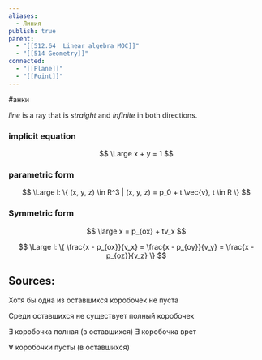 ```yaml
---
aliases:
  - Линия
publish: true
parent:
  - "[[512.64  Linear algebra MOC]]"
  - "[[514 Geometry]]"
connected:
  - "[[Plane]]"
  - "[[Point]]"
---
```

#анки

_line_ is a ray that is _straight_ and _infinite_ in both directions.

### implicit equation
$$
\Large x + y = 1
$$
### parametric form
$$
\Large l: \{ (x, y, z) \in R^3 | (x, y, z) = p_0 + t \vec{v}, t \in R \}
$$
### Symmetric form
$$
\large  x = p_{ox} + tv_x
$$

$$
\Large l: \{ \frac{x - p_{ox}}{v_x} = \frac{x - p_{oy}}{v_y} = \frac{x - p_{oz}}{v_z} \}
$$



**Sources:**
- 

Хотя бы одна из оставшихся коробочек не пуста


Среди оставшихся не существует полный коробочек

$\exists$ коробочка полная (в оставшихся)
$\exists$ коробочка врет 

$\forall$ коробочки пусты (в оставшихся)